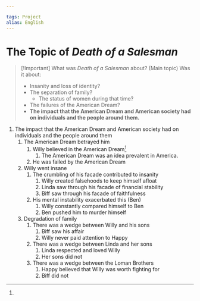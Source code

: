 ```yaml
---

tags: Project
alias: English
---
```


# The Topic of *Death of a Salesman*

> [!Important] What was *Death of a Salesman* about? (Main topic)
> Was it about:
> - Insanity and loss of identity?
> - The separation of family?
> 	- The status of women during that time?
> - The failures of the American Dream?
> - **The impact that the American Dream and American society had on individuals and the people around them.**

1. The impact that the American Dream and American society had on individuals and the people around them
	1. The American Dream betrayed him
		1. Willy believed in the American Dream[^1]
			1. The American Dream was an idea prevalent in America.
		2. He was failed by the American Dream
	2. Willy went insane
		1. The crumbling of his facade contributed to insanity
			1. Willy created falsehoods to keep himself afloat
			2. Linda saw through his facade of financial stability
			3. Biff saw through his facade of faithfulness
		2. His mental instability exacerbated this (Ben)
			1. Willy constantly compared himself to Ben
			2. Ben pushed him to murder himself
	3. Degradation of family
		1. There was a wedge between Willy and his sons
			1. Biff saw his affair
			2. Willy never paid attention to Happy
		2. There was a wedge between Linda and her sons
			1. Linda respected and loved Willy
			2. Her sons did not
		3. There was a wedge between the Loman Brothers
			1. Happy believed that Willy was worth fighting for
			2. Biff did not

[^1]: 